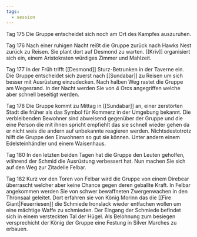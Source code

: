 ```yaml
---
tags:
  - session
---
```


Tag 175
Die Gruppe entscheidet sich noch am Ort des Kampfes auszuruhen. 

Tag 176
Nach einer ruhigen Nacht reißt die Gruppe zurück nach Hawks Nest zurück zu Reisen. Sie plant dort auf Desmond zu warten. [[Kriv]] organisiert sich ein, einem Aristokraten würdiges Zimmer und Mahlzeit. 

Tag 177
In der Früh trifft [[Desmond]] Sturz-Betrunken in der Taverne ein. Die Gruppe entscheidet sich zuerst nach [[Sundabar]] zu Reisen um sich besser mit Ausrüstung einzudecken. Nach halben Weg rastet die Gruppe am Wegesrand. In der Nacht werden Sie von 4 Orcs angegriffen welche aber schnell beseitigt werden.

Tag 178
Die Gruppe kommt zu Mittag in [[Sundabar]] an, einer zerstörten Stadt die früher als das Symbol für Kommerz in der Umgebung bekannt. Die verbleibenden Bewohner sind abweisend gegenüber der Gruppe und die eine Person die mit ihnen spricht empfiehlt das sie schnell wieder gehen da er nicht weis die andern auf unbekannte reagieren werden. Nichtsdestotrotz hilft die Gruppe den Einwohnern so gut sie können. Unter andern einem Edelsteinhändler und einem Waisenhaus.

Tag 180
In den letzten beiden Tagen hat die Gruppe den Leuten geholfen, während der Schmid die Ausrüstung verbessert hat. Nun machen Sie sich auf den Weg zur Zitadelle Felbar. 

Tag 182
Kurz vor den Toren von Felbar wird die Gruppe von einem Direbear überrascht welcher aber keine Chance gegen deren geballte Kraft. In Felbar angekommen werden Sie von schwer bewaffneten Zwergenwachen in den Thronsaal geleitet. Dort erfahren sie von König Morinn das die [[Fire Giant|Feuerriesen]] die Schmiede Ironslack wieder entfachen wollen um eine mächtige Waffe zu schmieden. Der Eingang der Schmiede befindet sich in einem versteckten Tal der Hügel. Als Belohnung zum besiegen versprechicht der König der Gruppe eine Festung in Silver Marches zu erbauen.